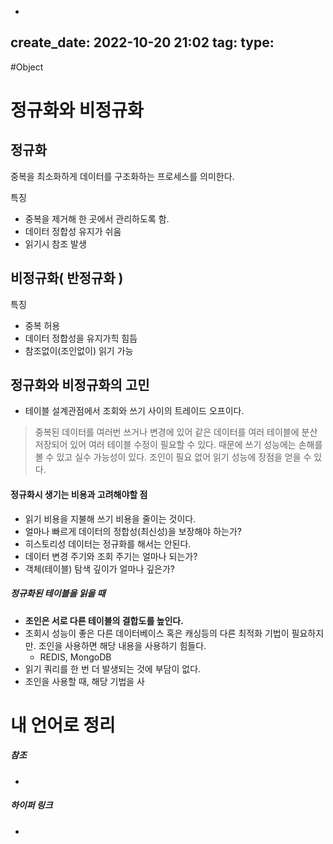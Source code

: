 -
create_date: 2022-10-20 21:02
tag:
type:
---
#Object 


# 정규화와 비정규화

## 정규화

중복을 최소화하게 데이터를 구조화하는 프로세스를 의미한다.  

특징
- 중복을 제거해 한 곳에서 관리하도록 함.
- 데이터 정합성 유지가 쉬움
- 읽기시 참조 발생

## 비정규화( 반정규화 )

특징
- 중복 허용
- 데이터 정합성을 유지가힉 힘듬
- 참조없이(조인없이) 읽기 가능

## 정규화와 비정규화의 고민

- 테이블 설계관점에서 조회와 쓰기 사이의 트레이드 오프이다.
> 중복된 데이터를 여러번 쓰거나 변경에 있어 같은 데이터를 여러 테이블에 분산 저장되어 있어 여러 테이블 수정이 필요할 수 있다. 때문에 쓰기 성능에는 손해를 볼 수 있고 실수 가능성이 있다. 
> 조인이 필요 없어 읽기 성능에 장점을 얻을 수 있다.


#### 정규화시 생기는 비용과 고려해야할 점
- 읽기 비용을 지불해 쓰기 비용을 줄이는 것이다.
- 얼마나 빠르게 데이터의 정합성(최신성)을 보장해야 하는가?
- 히스토리성 데이터는 정규화를 해서는 안된다.
- 데이터 변경 주기와 조회 주기는 얼마나 되는가?
- 객체(테이블) 탐색 깊이가 얼마나 깊은가?

##### 정규화된 테이블을 읽을 때
- **조인은 서로 다른 테이블의 결합도를 높인다.**
- 조회시 성능이 좋은 다른 데이터베이스 혹은 캐싱등의 다른 최적화 기법이 필요하지만. 조인을 사용하면 해당 내용을 사용하기 힘들다.
	- REDIS, MongoDB
- 읽기 쿼리를 한 번 더 발생되는 것에 부담이 없다.
- 조인을 사용할 때, 해당 기법을 사





# 내 언어로 정리


##### 참조
- 

##### 하이퍼 링크
- 

